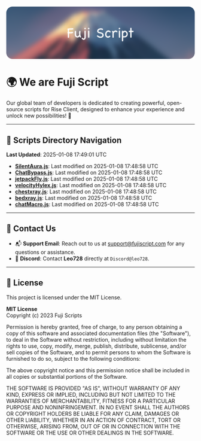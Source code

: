 ![Banner](.github/b.webp)

# 🌍 **We are Fuji Script**

Our global team of developers is dedicated to creating powerful, open-source scripts for Rise Client, designed to enhance your experience and unlock new possibilities! 🌟

---
<!-- SCRIPTS_NAVIGATION_START -->
## 📂 **Scripts Directory Navigation**

**Last Updated**: 2025-01-08 17:49:01 UTC

- **[SilentAura.js](scripts/SilentAura.js)**: Last modified on 2025-01-08 17:48:58 UTC
- **[ChatBypass.js](scripts/ChatBypass.js)**: Last modified on 2025-01-08 17:48:58 UTC
- **[jetpackFly.js](scripts/jetpackFly.js)**: Last modified on 2025-01-08 17:48:58 UTC
- **[velocityHylex.js](scripts/velocityHylex.js)**: Last modified on 2025-01-08 17:48:58 UTC
- **[chestxray.js](scripts/chestxray.js)**: Last modified on 2025-01-08 17:48:58 UTC
- **[bedxray.js](scripts/bedxray.js)**: Last modified on 2025-01-08 17:48:58 UTC
- **[chatMacro.js](scripts/chatMacro.js)**: Last modified on 2025-01-08 17:48:58 UTC

<!-- SCRIPTS_NAVIGATION_END -->

---

## 💬 **Contact Us**  
- 📬 **Support Email**: Reach out to us at [support@fujiscript.com](mailto:support@fujiscript.com) for any questions or assistance.  
- 💬 **Discord**: Contact **Leo728** directly at `Discord@leo728`.

---

## 📜 **License**

This project is licensed under the MIT License.  

**MIT License**  
Copyright (c) 2023 Fuji Scripts  

Permission is hereby granted, free of charge, to any person obtaining a copy of this software and associated documentation files (the "Software"), to deal in the Software without restriction, including without limitation the rights to use, copy, modify, merge, publish, distribute, sublicense, and/or sell copies of the Software, and to permit persons to whom the Software is furnished to do so, subject to the following conditions:  

The above copyright notice and this permission notice shall be included in all copies or substantial portions of the Software.  

THE SOFTWARE IS PROVIDED "AS IS", WITHOUT WARRANTY OF ANY KIND, EXPRESS OR IMPLIED, INCLUDING BUT NOT LIMITED TO THE WARRANTIES OF MERCHANTABILITY, FITNESS FOR A PARTICULAR PURPOSE AND NONINFRINGEMENT. IN NO EVENT SHALL THE AUTHORS OR COPYRIGHT HOLDERS BE LIABLE FOR ANY CLAIM, DAMAGES OR OTHER LIABILITY, WHETHER IN AN ACTION OF CONTRACT, TORT OR OTHERWISE, ARISING FROM, OUT OF OR IN CONNECTION WITH THE SOFTWARE OR THE USE OR OTHER DEALINGS IN THE SOFTWARE.  
